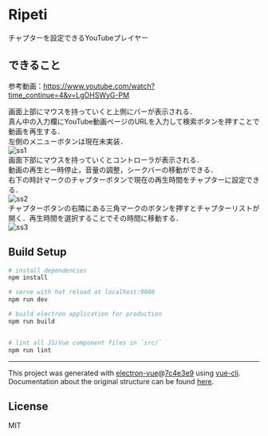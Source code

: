 # Ripeti

チャプターを設定できるYouTubeプレイヤー  

## できること

参考動画：https://www.youtube.com/watch?time_continue=4&v=LgOHSWyG-PM  

画面上部にマウスを持っていくと上側にバーが表示される．  
真ん中の入力欄にYouTube動画ページのURLを入力して検索ボタンを押すことで動画を再生する．  
左側のメニューボタンは現在未実装．  
![ss1](https://user-images.githubusercontent.com/15711514/37831717-e4548e4a-2ee9-11e8-972a-81789ec97f0d.png)  
画面下部にマウスを持っていくとコントローラが表示される．  
動画の再生と一時停止，音量の調整，シークバーの移動ができる．  
右下の時計マークのチャプターボタンで現在の再生時間をチャプターに設定できる．  
![ss2](https://user-images.githubusercontent.com/15711514/37831796-0be301da-2eea-11e8-9ed7-987155ab1087.png)  
チャプターボタンの右隣にある三角マークのボタンを押すとチャプターリストが開く．再生時間を選択することでその時間に移動する．  
![ss3](https://user-images.githubusercontent.com/15711514/37831822-1dc146be-2eea-11e8-930f-b6cc2587f6bb.png)  
## Build Setup

``` bash
# install dependencies
npm install

# serve with hot reload at localhost:9080
npm run dev

# build electron application for production
npm run build


# lint all JS/Vue component files in `src/`
npm run lint

```

---

This project was generated with [electron-vue](https://github.com/SimulatedGREG/electron-vue)@[7c4e3e9](https://github.com/SimulatedGREG/electron-vue/tree/7c4e3e90a772bd4c27d2dd4790f61f09bae0fcef) using [vue-cli](https://github.com/vuejs/vue-cli). Documentation about the original structure can be found [here](https://simulatedgreg.gitbooks.io/electron-vue/content/index.html).

## License
MIT
